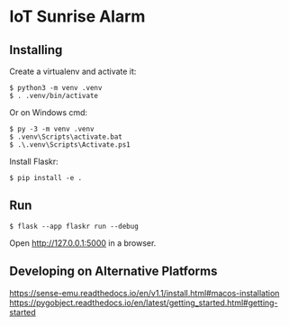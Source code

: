 # IoT Sunrise Alarm

## Installing
Create a virtualenv and activate it:

```
$ python3 -m venv .venv
$ . .venv/bin/activate
```

Or on Windows cmd:

```
$ py -3 -m venv .venv
$ .venv\Scripts\activate.bat
$ .\.venv\Scripts\Activate.ps1
```

Install Flaskr:

```
$ pip install -e .
```

## Run
```
$ flask --app flaskr run --debug
```
Open http://127.0.0.1:5000 in a browser.


## Developing on Alternative Platforms
https://sense-emu.readthedocs.io/en/v1.1/install.html#macos-installation
https://pygobject.readthedocs.io/en/latest/getting_started.html#getting-started